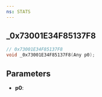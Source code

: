 ```yaml
---
ns: STATS
---
```

## _0x73001E34F85137F8

```c
// 0x73001E34F85137F8
void _0x73001E34F85137F8(Any p0);
```


## Parameters
* **p0**: 

